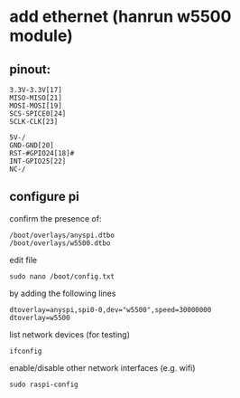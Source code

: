 # add ethernet (hanrun w5500 module)

## pinout:

```
3.3V-3.3V[17]
MISO-MISO[21]
MOSI-MOSI[19]
SCS-SPICE0[24]
SCLK-CLK[23]

5V-/
GND-GND[20]
RST-#GPIO24[18]#
INT-GPIO25[22] 
NC-/
```

## configure pi

confirm the presence of:
```
/boot/overlays/anyspi.dtbo
/boot/overlays/w5500.dtbo
```

edit file
```
sudo nano /boot/config.txt
```
by adding the following lines
```
dtoverlay=anyspi,spi0-0,dev="w5500",speed=30000000
dtoverlay=w5500
```

list network devices (for testing)
```
ifconfig
```

enable/disable other network interfaces (e.g. wifi)
```
sudo raspi-config
```
